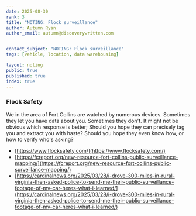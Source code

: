 ```yaml
---
date: 2025-08-30
rank: 3
title: "NOTING: Flock surveillance"
author: Autumn Ryan
author_email: autumn@discoverywritten.com


contact_subject: "NOTING: Flock surveillance"
tags: [vehicle, location, data warehousing]

layout: noting
public: true
published: true
index: true
---
```


### Flock Safety
We in the area of Fort Collins are watched by numerous devices. Sometimes they let you have data about you. Sometimes they don't. It might not be obvious which response is better; Should you hope they can precisely tag you and extract you with haste? Should you hope they even know how, or how to verify who's asking?

- [https://www.flocksafety.com/](https://www.flocksafety.com/)
- [https://fcreport.org/new-resource-fort-collins-public-surveillance-mapping/](https://fcreport.org/new-resource-fort-collins-public-surveillance-mapping/)
- [https://cardinalnews.org/2025/03/28/i-drove-300-miles-in-rural-virginia-then-asked-police-to-send-me-their-public-surveillance-footage-of-my-car-heres-what-i-learned/](https://cardinalnews.org/2025/03/28/i-drove-300-miles-in-rural-virginia-then-asked-police-to-send-me-their-public-surveillance-footage-of-my-car-heres-what-i-learned/)
